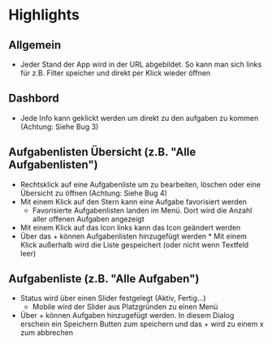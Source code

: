 # Highlights

## Allgemein

* Jeder Stand der App wird in der URL abgebildet. So kann man sich links für z.B. Filter speicher und direkt per Klick wieder öffnen

## Dashbord

* Jede Info kann geklickt werden um direkt zu den aufgaben zu kommen (Achtung: Siehe Bug 3)

## Aufgabenlisten Übersicht (z.B. "Alle Aufgabenlisten")

* Rechtsklick auf eine Aufgabenliste um zu bearbeiten, löschen oder eine Übersicht zu öffnen (Achtung: Siehe Bug 4)
* Mit einem Klick auf den Stern kann eine Aufgabe favorisiert werden
  * Favorisierte Aufgabenlisten landen im Menü. Dort wird die Anzahl aller offenen Aufgaben angezeigt
* Mit einem Klick auf das Icon links kann das Icon geändert werden
* Über das \+  können Aufgabenlisten hinzugefügt werden
        * Mit einem Klick außerhalb wird die Liste gespeichert (oder nicht wenn Textfeld leer)

## Aufgabenliste (z.B. "Alle Aufgaben")

* Status wird über einen Slider festgelegt (Aktiv, Fertig...)
  * Mobile wird der Slider aus Platzgründen zu einen Menü
* Über \+ können Aufgaben hinzugefügt werden. In diesem Dialog erschein ein Speichern Butten zum speichern und das \+ wird zu einem x zum abbrechen
